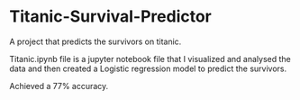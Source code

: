 # Titanic-Survival-Predictor

A project that predicts the survivors on titanic.

Titanic.ipynb file is a jupyter notebook file that I visualized and analysed the data and then created a Logistic regression model to predict the survivors.

Achieved a 77% accuracy.
